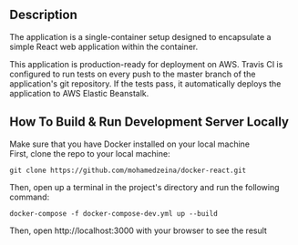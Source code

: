 ## Description
The application is a single-container setup designed to encapsulate a simple React web application within the container.

This application is production-ready for deployment on AWS. Travis CI is configured to run tests on every push to the master branch of the application's git repository. If the tests pass, it automatically deploys the application to AWS Elastic Beanstalk.

## How To Build & Run Development Server Locally
Make sure that you have Docker installed on your local machine   
First, clone the repo to your local machine:
```
git clone https://github.com/mohamedzeina/docker-react.git
```
Then, open up a terminal in the project's directory and run the following command:
```
docker-compose -f docker-compose-dev.yml up --build
```
Then, open http://localhost:3000 with your browser to see the result

